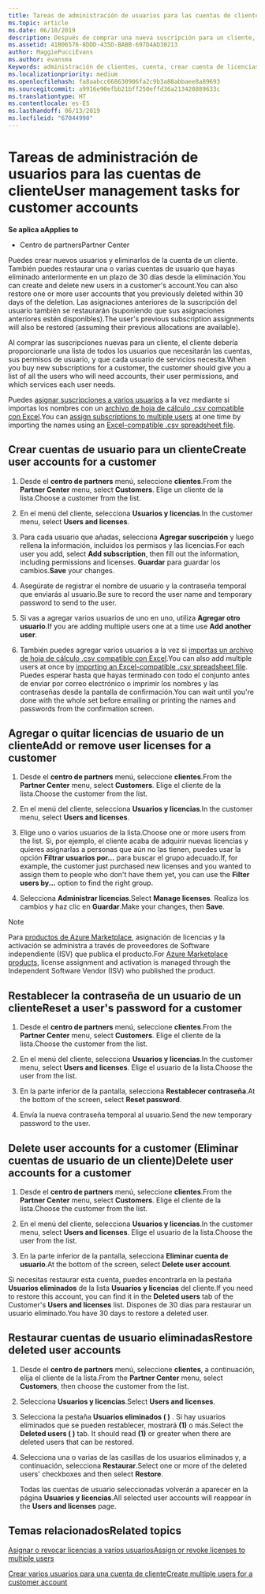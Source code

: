 ```yaml
---
title: Tareas de administración de usuarios para las cuentas de cliente | Centro de partners
ms.topic: article
ms.date: 06/10/2019
description: Después de comprar una nueva suscripción para un cliente, puedes asignar licencias a usuarios específicos.
ms.assetid: 41B06576-8DDD-435D-BABB-697D4AD30213
author: MaggiePucciEvans
ms.author: evansma
Keywords: administración de clientes, cuenta, crear cuenta de licencias, asignar licencias, administración de usuarios, contraseñas, restablecimiento de contraseña, cambiar contraseña
ms.localizationpriority: medium
ms.openlocfilehash: fa8aabcc668630906fa2c9b3a88abbaee8a89693
ms.sourcegitcommit: a9916e90efbb21bff250effd36a213420889633c
ms.translationtype: HT
ms.contentlocale: es-ES
ms.lasthandoff: 06/13/2019
ms.locfileid: "67044990"
---
```

# <a name="user-management-tasks-for-customer-accounts"></a><span data-ttu-id="3462d-104">Tareas de administración de usuarios para las cuentas de cliente</span><span class="sxs-lookup"><span data-stu-id="3462d-104">User management tasks for customer accounts</span></span>

<span data-ttu-id="3462d-105">**Se aplica a**</span><span class="sxs-lookup"><span data-stu-id="3462d-105">**Applies to**</span></span>

-  <span data-ttu-id="3462d-106">Centro de partners</span><span class="sxs-lookup"><span data-stu-id="3462d-106">Partner Center</span></span>

<span data-ttu-id="3462d-107">Puedes crear nuevos usuarios y eliminarlos de la cuenta de un cliente. También puedes restaurar una o varias cuentas de usuario que hayas eliminado anteriormente en un plazo de 30 días desde la eliminación.</span><span class="sxs-lookup"><span data-stu-id="3462d-107">You can create and delete new users in a customer's account.You can also restore one or more user accounts that you previously deleted within 30 days of the deletion.</span></span> <span data-ttu-id="3462d-108">Las asignaciones anteriores de la suscripción del usuario también se restaurarán (suponiendo que sus asignaciones anteriores estén disponibles).</span><span class="sxs-lookup"><span data-stu-id="3462d-108">The user's previous subscription assignments will also be restored (assuming their previous allocations are available).</span></span>

<span data-ttu-id="3462d-109">Al comprar las suscripciones nuevas para un cliente, el cliente debería proporcionarle una lista de todos los usuarios que necesitarán las cuentas, sus permisos de usuario, y que cada usuario de servicios necesita.</span><span class="sxs-lookup"><span data-stu-id="3462d-109">When you buy new subscriptions for a customer, the customer should give you a list of all the users who will need accounts, their user permissions, and which services each user needs.</span></span>  

<span data-ttu-id="3462d-110">Puedes [asignar suscripciones a varios usuarios](bulk-license-provisioning-for-multiple-users.md) a la vez mediante si importas los nombres con un [archivo de hoja de cálculo .csv compatible con Excel](adding-multiple-users-to-a-customer-account.md).</span><span class="sxs-lookup"><span data-stu-id="3462d-110">You can [assign subscriptions to multiple users](bulk-license-provisioning-for-multiple-users.md) at one time by importing the names using an [Excel-compatible .csv spreadsheet file](adding-multiple-users-to-a-customer-account.md).</span></span>

<a href="" id="createuseraccounts"></a>

## <a name="create-user-accounts-for-a-customer"></a><span data-ttu-id="3462d-111">Crear cuentas de usuario para un cliente</span><span class="sxs-lookup"><span data-stu-id="3462d-111">Create user accounts for a customer</span></span>

1.  <span data-ttu-id="3462d-112">Desde el **centro de partners** menú, seleccione **clientes**.</span><span class="sxs-lookup"><span data-stu-id="3462d-112">From the **Partner Center** menu, select **Customers**.</span></span> <span data-ttu-id="3462d-113">Elige un cliente de la lista.</span><span class="sxs-lookup"><span data-stu-id="3462d-113">Choose a customer from the list.</span></span>

2.  <span data-ttu-id="3462d-114">En el menú del cliente, selecciona **Usuarios y licencias**.</span><span class="sxs-lookup"><span data-stu-id="3462d-114">In the customer menu, select **Users and licenses**.</span></span>

3.  <span data-ttu-id="3462d-115">Para cada usuario que añadas, selecciona **Agregar suscripción** y luego rellena la información, incluidos los permisos y las licencias.</span><span class="sxs-lookup"><span data-stu-id="3462d-115">For each user you add, select **Add subscription**, then fill out the information, including permissions and licenses.</span></span> <span data-ttu-id="3462d-116">**Guardar** para guardar los cambios.</span><span class="sxs-lookup"><span data-stu-id="3462d-116">**Save** your changes.</span></span>

4.  <span data-ttu-id="3462d-117">Asegúrate de registrar el nombre de usuario y la contraseña temporal que enviarás al usuario.</span><span class="sxs-lookup"><span data-stu-id="3462d-117">Be sure to record the user name and temporary password to send to the user.</span></span>

5.  <span data-ttu-id="3462d-118">Si vas a agregar varios usuarios de uno en uno, utiliza **Agregar otro usuario**.</span><span class="sxs-lookup"><span data-stu-id="3462d-118">If you are adding multiple users one at a time use **Add another user**.</span></span>

6. <span data-ttu-id="3462d-119">También puedes agregar varios usuarios a la vez si [importas un archivo de hoja de cálculo .csv compatible con Excel](adding-multiple-users-to-a-customer-account.md).</span><span class="sxs-lookup"><span data-stu-id="3462d-119">You can also add multiple users at once by [importing an Excel-compatible .csv spreadsheet file](adding-multiple-users-to-a-customer-account.md).</span></span> <span data-ttu-id="3462d-120">Puedes esperar hasta que hayas terminado con todo el conjunto antes de enviar por correo electrónico o imprimir los nombres y las contraseñas desde la pantalla de confirmación.</span><span class="sxs-lookup"><span data-stu-id="3462d-120">You can wait until you're done with the whole set before emailing or printing the names and passwords from the confirmation screen.</span></span>

<a href="" id="userlicensing"></a>

## <a name="add-or-remove-user-licenses-for-a-customer"></a><span data-ttu-id="3462d-121">Agregar o quitar licencias de usuario de un cliente</span><span class="sxs-lookup"><span data-stu-id="3462d-121">Add or remove user licenses for a customer</span></span>

1.  <span data-ttu-id="3462d-122">Desde el **centro de partners** menú, seleccione **clientes**.</span><span class="sxs-lookup"><span data-stu-id="3462d-122">From the **Partner Center** menu, select **Customers**.</span></span> <span data-ttu-id="3462d-123">Elige el cliente de la lista.</span><span class="sxs-lookup"><span data-stu-id="3462d-123">Choose the customer from the list.</span></span>

2.  <span data-ttu-id="3462d-124">En el menú del cliente, selecciona **Usuarios y licencias**.</span><span class="sxs-lookup"><span data-stu-id="3462d-124">In the customer menu, select **Users and licenses**.</span></span>

3.  <span data-ttu-id="3462d-125">Elige uno o varios usuarios de la lista.</span><span class="sxs-lookup"><span data-stu-id="3462d-125">Choose one or more users from the list.</span></span> <span data-ttu-id="3462d-126">Si, por ejemplo, el cliente acaba de adquirir nuevas licencias y quieres asignarlas a personas que aún no las tienen, puedes usar la opción **Filtrar usuarios por...** para buscar el grupo adecuado.</span><span class="sxs-lookup"><span data-stu-id="3462d-126">If, for example, the customer just purchased new licenses and you wanted to assign them to people who don't have them yet, you can use the **Filter users by...** option to find the right group.</span></span>

4.  <span data-ttu-id="3462d-127">Selecciona **Administrar licencias**.</span><span class="sxs-lookup"><span data-stu-id="3462d-127">Select **Manage licenses**.</span></span> <span data-ttu-id="3462d-128">Realiza los cambios y haz clic en **Guardar**.</span><span class="sxs-lookup"><span data-stu-id="3462d-128">Make your changes, then **Save**.</span></span>

> [!NOTE]
> <span data-ttu-id="3462d-129">Para [productos de Azure Marketplace](sell-marketplace-products.md), asignación de licencias y la activación se administra a través de proveedores de Software independiente (ISV) que publica el producto.</span><span class="sxs-lookup"><span data-stu-id="3462d-129">For [Azure Marketplace products](sell-marketplace-products.md), license assignment and activation is managed through the Independent Software Vendor (ISV) who published the product.</span></span>

<a href="" id="resetpassword"></a>

## <a name="reset-a-users-password-for-a-customer"></a><span data-ttu-id="3462d-130">Restablecer la contraseña de un usuario de un cliente</span><span class="sxs-lookup"><span data-stu-id="3462d-130">Reset a user's password for a customer</span></span>

1.  <span data-ttu-id="3462d-131">Desde el **centro de partners** menú, seleccione **clientes**.</span><span class="sxs-lookup"><span data-stu-id="3462d-131">From the **Partner Center** menu, select **Customers**.</span></span> <span data-ttu-id="3462d-132">Elige el cliente de la lista.</span><span class="sxs-lookup"><span data-stu-id="3462d-132">Choose the customer from the list.</span></span>

2.  <span data-ttu-id="3462d-133">En el menú del cliente, selecciona **Usuarios y licencias**.</span><span class="sxs-lookup"><span data-stu-id="3462d-133">In the customer menu, select **Users and licenses**.</span></span> <span data-ttu-id="3462d-134">Elige el usuario de la lista.</span><span class="sxs-lookup"><span data-stu-id="3462d-134">Choose the user from the list.</span></span>

3.  <span data-ttu-id="3462d-135">En la parte inferior de la pantalla, selecciona **Restablecer contraseña**.</span><span class="sxs-lookup"><span data-stu-id="3462d-135">At the bottom of the screen, select **Reset password**.</span></span> 

4.  <span data-ttu-id="3462d-136">Envía la nueva contraseña temporal al usuario.</span><span class="sxs-lookup"><span data-stu-id="3462d-136">Send the new temporary password to the user.</span></span>

<a href="" id="deleteuseraccounts"></a>

## <a name="delete-user-accounts-for-a-customer"></a><span data-ttu-id="3462d-137">Delete user accounts for a customer (Eliminar cuentas de usuario de un cliente)</span><span class="sxs-lookup"><span data-stu-id="3462d-137">Delete user accounts for a customer</span></span>

1.  <span data-ttu-id="3462d-138">Desde el **centro de partners** menú, seleccione **clientes**.</span><span class="sxs-lookup"><span data-stu-id="3462d-138">From the **Partner Center** menu, select **Customers**.</span></span> <span data-ttu-id="3462d-139">Elige el cliente de la lista.</span><span class="sxs-lookup"><span data-stu-id="3462d-139">Choose the customer from the list.</span></span>

2.  <span data-ttu-id="3462d-140">En el menú del cliente, selecciona **Usuarios y licencias**.</span><span class="sxs-lookup"><span data-stu-id="3462d-140">In the customer menu, select **Users and licenses**.</span></span> <span data-ttu-id="3462d-141">Elige el usuario de la lista.</span><span class="sxs-lookup"><span data-stu-id="3462d-141">Choose the user from the list.</span></span>

3.  <span data-ttu-id="3462d-142">En la parte inferior de la pantalla, selecciona **Eliminar cuenta de usuario**.</span><span class="sxs-lookup"><span data-stu-id="3462d-142">At the bottom of the screen, select **Delete user account**.</span></span>

<span data-ttu-id="3462d-143">Si necesitas restaurar esta cuenta, puedes encontrarla en la pestaña **Usuarios eliminados** de la lista **Usuarios y licencias** del cliente.</span><span class="sxs-lookup"><span data-stu-id="3462d-143">If you need to restore this account, you can find it in the **Deleted users** tab of the Customer's **Users and licenses** list.</span></span> <span data-ttu-id="3462d-144">Dispones de 30 días para restaurar un usuario eliminado.</span><span class="sxs-lookup"><span data-stu-id="3462d-144">You have 30 days to restore a deleted user.</span></span>

<a href="" id="restoreuseraccounts"></a>

## <a name="restore-deleted-user-accounts"></a><span data-ttu-id="3462d-145">Restaurar cuentas de usuario eliminadas</span><span class="sxs-lookup"><span data-stu-id="3462d-145">Restore deleted user accounts</span></span>

1.  <span data-ttu-id="3462d-146">Desde el **centro de partners** menú, seleccione **clientes**, a continuación, elija el cliente de la lista.</span><span class="sxs-lookup"><span data-stu-id="3462d-146">From the **Partner Center** menu, select **Customers**, then choose the customer from the list.</span></span>

2.  <span data-ttu-id="3462d-147">Selecciona **Usuarios y licencias**.</span><span class="sxs-lookup"><span data-stu-id="3462d-147">Select **Users and licenses**.</span></span>

3.  <span data-ttu-id="3462d-148">Selecciona la pestaña **Usuarios eliminados ( )** . Si hay usuarios eliminados que se pueden restablecer, mostrará **(1)** o más.</span><span class="sxs-lookup"><span data-stu-id="3462d-148">Select the **Deleted users ( )** tab. It should read **(1)** or greater when there are deleted users that can be restored.</span></span>

4.  <span data-ttu-id="3462d-149">Selecciona una o varias de las casillas de los usuarios eliminados y, a continuación, selecciona **Restaurar**.</span><span class="sxs-lookup"><span data-stu-id="3462d-149">Select one or more of the deleted users' checkboxes and then select **Restore**.</span></span>

    <span data-ttu-id="3462d-150">Todas las cuentas de usuario seleccionadas volverán a aparecer en la página **Usuarios y licencias**.</span><span class="sxs-lookup"><span data-stu-id="3462d-150">All selected user accounts will reappear in the **Users and licenses** page.</span></span>

## <a name="related-topics"></a><span data-ttu-id="3462d-151">Temas relacionados</span><span class="sxs-lookup"><span data-stu-id="3462d-151">Related topics</span></span>


[<span data-ttu-id="3462d-152">Asignar o revocar licencias a varios usuarios</span><span class="sxs-lookup"><span data-stu-id="3462d-152">Assign or revoke licenses to multiple users</span></span>](bulk-license-provisioning-for-multiple-users.md)

[<span data-ttu-id="3462d-153">Crear varios usuarios para una cuenta de cliente</span><span class="sxs-lookup"><span data-stu-id="3462d-153">Create multiple users for a customer account</span></span>](adding-multiple-users-to-a-customer-account.md)